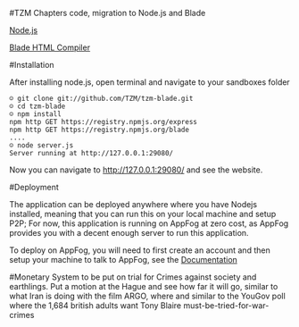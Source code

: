 #TZM Chapters code, migration to Node.js and Blade

[Node.js](http://nodejs.org/)

[Blade HTML Compiler](https://github.com/bminer/node-blade)

#Installation

After installing node.js, open terminal and navigate to your sandboxes folder

    ☺ git clone git://github.com/TZM/tzm-blade.git
    ☺ cd tzm-blade
    ☺ npm install                                                                                                                                                
    npm http GET https://registry.npmjs.org/express
    npm http GET https://registry.npmjs.org/blade
    ....
    ☺ node server.js
    Server running at http://127.0.0.1:29080/
    
Now you can navigate to http://127.0.0.1:29080/ and see the website.

#Deployment

The application can be deployed anywhere where you have Nodejs installed, meaning that you can run this on your local machine and setup P2P; For now, this application is running on AppFog at zero cost, as AppFog provides you with a decent enough server to run this application.

To deploy on AppFog, you will need to first create an account and then setup your machine to talk to AppFog, see the [Documentation](https://docs.appfog.com/getting-started/af-cli)

#Monetary System to be put on trial for Crimes against society and earthlings.
Put a motion at the Hague and see how far it will go, similar to what Iran is doing with the film ARGO, where and similar to the YouGov poll where the 1,684 british adults want Tony Blaire must-be-tried-for-war-crimes
    